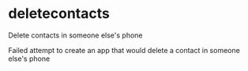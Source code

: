 # deletecontacts
Delete contacts in someone else's phone

Failed attempt to create an app that would delete a contact in someone else's phone
